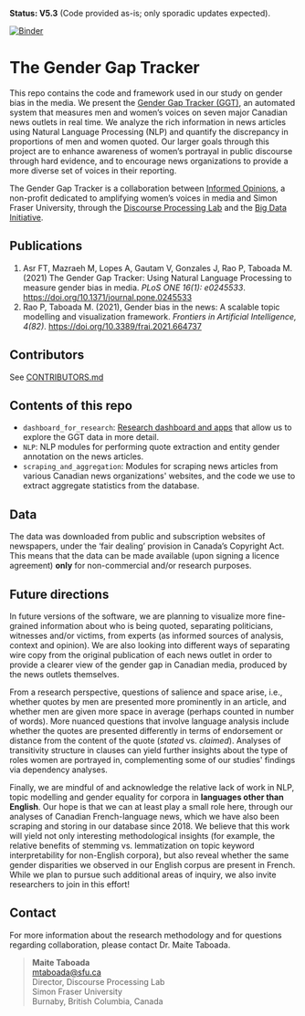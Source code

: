 __Status: V5.3__ (Code provided as-is; only sporadic updates expected).

[![Binder](https://mybinder.org/badge_logo.svg)](https://mybinder.org/v2/gh/Sydney-Informatics-Hub/ATAP-GenderGapTracker/speaker_ner?labpath=%2FNLP%2Fmain%2Fquote_extractor_notebook.ipynb)

# The Gender Gap Tracker

This repo contains the code and framework used in our study on gender bias in the media. We present the [Gender Gap Tracker (GGT)](https://gendergaptracker.informedopinions.org/), an automated system that measures men and women’s voices on
seven major Canadian news outlets in real time. We analyze the rich information in news articles using Natural Language Processing (NLP) and quantify the discrepancy in proportions of men and women quoted. Our larger goals through this project are
to enhance awareness of women’s portrayal in public discourse through hard evidence, and to  encourage news organizations to provide a more diverse set of voices in their reporting.

The Gender Gap Tracker is a collaboration between [Informed Opinions](https://informedopinions.org/), a non-profit dedicated to amplifying women’s voices in media and Simon Fraser University, through the [Discourse Processing Lab](https://www.sfu.ca/discourse-lab.html) and the [Big Data Initiative](https://www.sfu.ca/big-data/big-data-sfu).

## Publications
1. Asr FT, Mazraeh M, Lopes A, Gautam V, Gonzales J, Rao P, Taboada M. (2021) The Gender Gap Tracker: Using Natural Language Processing to measure gender bias in media. *PLoS ONE 16(1): e0245533*. https://doi.org/10.1371/journal.pone.0245533
2. Rao P, Taboada M. (2021), Gender bias in the news: A scalable topic modelling and visualization framework. *Frontiers in Artificial Intelligence, 4(82)*. https://doi.org/10.3389/frai.2021.664737

## Contributors

See [CONTRIBUTORS.md](CONTRIBUTORS.md)

## Contents of this repo

* `dashboard_for_research`: [Research dashboard and apps](https://gendergaptracker.research.sfu.ca/) that allow us to explore the GGT data in more detail.
* `NLP`: NLP modules for performing quote extraction and entity gender annotation on the news articles.
* `scraping_and_aggregation`: Modules for scraping news articles from various Canadian news organizations' websites, and the code we use to extract aggregate statistics from the database.

## Data

The data was downloaded from public and subscription websites of newspapers, under the ‘fair dealing’ provision in Canada’s Copyright Act. This means that the data can be made available (upon signing a licence agreement) **only** for non-commercial and/or research purposes.

## Future directions

In future versions of the software, we are planning to visualize more fine-grained information about who is being quoted, separating politicians, witnesses and/or victims, from experts (as informed sources of analysis, context and opinion). We are also looking into different ways of separating wire copy from the original publication of each news outlet in order to provide a clearer view of the gender gap in Canadian media, produced by the news outlets themselves.

From a research perspective, questions of salience and space arise, i.e., whether quotes by men are presented more prominently in an article, and whether men are given more space in average (perhaps counted in number of words). More nuanced questions that involve language analysis include whether the quotes are presented differently in terms of endorsement or distance from the content of the quote (*stated* vs. *claimed*). Analyses of transitivity structure in clauses can yield further insights about the type of roles women are portrayed in, complementing some of our studies' findings via dependency analyses.

Finally, we are mindful of and acknowledge the relative lack of work in NLP, topic modelling and gender equality for corpora in **languages other than English**. Our hope is that we can at least play a small role here, through our analyses of Canadian French-language news, which we have also been scraping and storing in our database since 2018. We believe that this work will yield not only interesting methodological insights (for example, the relative benefits of stemming vs. lemmatization on topic keyword interpretability for non-English corpora), but also reveal whether the same gender disparities we observed in our English corpus are present in French. While we plan to pursue such additional areas of inquiry, we also invite researchers to join in this effort!


## Contact

For more information about the research methodology and for questions regarding collaboration, please contact Dr. Maite Taboada.

> **Maite Taboada**  
mtaboada@sfu.ca  
Director, Discourse Processing Lab  
Simon Fraser University  
Burnaby, British Columbia, Canada  
